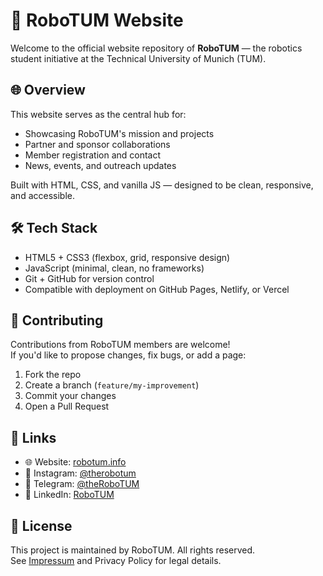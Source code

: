 # 🤖 RoboTUM Website

Welcome to the official website repository of **RoboTUM** — the robotics student initiative at the Technical University of Munich (TUM).

## 🌐 Overview

This website serves as the central hub for:
- Showcasing RoboTUM's mission and projects
- Partner and sponsor collaborations
- Member registration and contact
- News, events, and outreach updates

Built with HTML, CSS, and vanilla JS — designed to be clean, responsive, and accessible.

## 🛠 Tech Stack

- HTML5 + CSS3 (flexbox, grid, responsive design)
- JavaScript (minimal, clean, no frameworks)
- Git + GitHub for version control
- Compatible with deployment on GitHub Pages, Netlify, or Vercel

## 📩 Contributing

Contributions from RoboTUM members are welcome!  
If you'd like to propose changes, fix bugs, or add a page:

1. Fork the repo
2. Create a branch (`feature/my-improvement`)
3. Commit your changes
4. Open a Pull Request

## 🔗 Links

- 🌐 Website: [robotum.info](https://www.robotum.info)
- 📸 Instagram: [@therobotum](https://www.instagram.com/therobotum/)
- 💬 Telegram: [@theRoboTUM](https://t.me/theRoboTUM)
- 💼 LinkedIn: [RoboTUM](https://www.linkedin.com/company/therobotum)

## 📝 License

This project is maintained by RoboTUM. All rights reserved.  
See [Impressum](impressum.html) and Privacy Policy for legal details.
